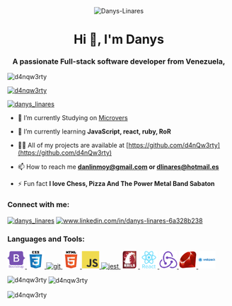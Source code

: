 <p align="center"><img src="https://i.ibb.co/zmf5vbT/Danys-Linares.gif" alt="Danys-Linares" border="0"></a></p>

<h1 align="center">Hi 👋, I'm Danys</h1>
<h3 align="center">A passionate Full-stack software developer from Venezuela,</h3>

<p align="left"> <img src="https://komarev.com/ghpvc/?username=d4nqw3rty&label=Profile%20views&color=0e75b6&style=flat" alt="d4nqw3rty" /> </p>

<p align="left"> <a href="https://github.com/ryo-ma/github-profile-trophy"><img src="https://github-profile-trophy.vercel.app/?username=d4nqw3rty" alt="d4nqw3rty" /></a> </p>

<p align="left"> <a href="https://twitter.com/danys_linares" target="blank"><img src="https://img.shields.io/twitter/follow/danys_linares?logo=twitter&style=for-the-badge" alt="danys_linares" /></a> </p>

- 🔭 I’m currently Studying on [Microvers](https://www.microverse.org/)

- 🌱 I’m currently learning **JavaScript, react, ruby, RoR**

- 👨‍💻 All of my projects are available at [https://github.com/d4nQw3rty](https://github.com/d4nQw3rty)

- 📫 How to reach me **danlinmoy@gmail.com or dlinares@hotmail.es**

- ⚡ Fun fact **I love Chess, Pizza And The Power Metal Band Sabaton**

<h3 align="left">Connect with me:</h3>
<p align="left">
<a href="https://twitter.com/danys_linares" target="blank"><img align="center" src="https://raw.githubusercontent.com/rahuldkjain/github-profile-readme-generator/master/src/images/icons/Social/twitter.svg" alt="danys_linares" height="30" width="40" /></a>
<a href="https://linkedin.com/in/www.linkedin.com/in/danys-linares-6a328b238" target="blank"><img align="center" src="https://raw.githubusercontent.com/rahuldkjain/github-profile-readme-generator/master/src/images/icons/Social/linked-in-alt.svg" alt="www.linkedin.com/in/danys-linares-6a328b238" height="30" width="40" /></a>
</p>

<h3 align="left">Languages and Tools:</h3>
<p align="left"> <a href="https://getbootstrap.com" target="_blank" rel="noreferrer"> <img src="https://raw.githubusercontent.com/devicons/devicon/master/icons/bootstrap/bootstrap-plain-wordmark.svg" alt="bootstrap" width="40" height="40"/> </a> <a href="https://www.w3schools.com/css/" target="_blank" rel="noreferrer"> <img src="https://raw.githubusercontent.com/devicons/devicon/master/icons/css3/css3-original-wordmark.svg" alt="css3" width="40" height="40"/> </a> <a href="https://git-scm.com/" target="_blank" rel="noreferrer"> <img src="https://www.vectorlogo.zone/logos/git-scm/git-scm-icon.svg" alt="git" width="40" height="40"/> </a> <a href="https://www.w3.org/html/" target="_blank" rel="noreferrer"> <img src="https://raw.githubusercontent.com/devicons/devicon/master/icons/html5/html5-original-wordmark.svg" alt="html5" width="40" height="40"/> </a> <a href="https://developer.mozilla.org/en-US/docs/Web/JavaScript" target="_blank" rel="noreferrer"> <img src="https://raw.githubusercontent.com/devicons/devicon/master/icons/javascript/javascript-original.svg" alt="javascript" width="40" height="40"/> </a> <a href="https://jestjs.io" target="_blank" rel="noreferrer"> <img src="https://www.vectorlogo.zone/logos/jestjsio/jestjsio-icon.svg" alt="jest" width="40" height="40"/> </a> <a href="https://rubyonrails.org" target="_blank" rel="noreferrer"> <img src="https://raw.githubusercontent.com/devicons/devicon/master/icons/rails/rails-original-wordmark.svg" alt="rails" width="40" height="40"/> </a> <a href="https://reactjs.org/" target="_blank" rel="noreferrer"> <img src="https://raw.githubusercontent.com/devicons/devicon/master/icons/react/react-original-wordmark.svg" alt="react" width="40" height="40"/> </a> <a href="https://redux.js.org" target="_blank" rel="noreferrer"> <img src="https://raw.githubusercontent.com/devicons/devicon/master/icons/redux/redux-original.svg" alt="redux" width="40" height="40"/> </a> <a href="https://www.ruby-lang.org/en/" target="_blank" rel="noreferrer"> <img src="https://raw.githubusercontent.com/devicons/devicon/master/icons/ruby/ruby-original.svg" alt="ruby" width="40" height="40"/> </a> <a href="https://webpack.js.org" target="_blank" rel="noreferrer"> <img src="https://raw.githubusercontent.com/devicons/devicon/d00d0969292a6569d45b06d3f350f463a0107b0d/icons/webpack/webpack-original-wordmark.svg" alt="webpack" width="40" height="40"/> </a> </p>

<p><img align="left" src="https://github-readme-stats.vercel.app/api/top-langs?username=d4nqw3rty&show_icons=true&locale=en&layout=compact" alt="d4nqw3rty" /></p>

<p>&nbsp;<img align="center" src="https://github-readme-stats.vercel.app/api?username=d4nqw3rty&show_icons=true&locale=en" alt="d4nqw3rty" /></p>

<p><img align="center" src="https://github-readme-streak-stats.herokuapp.com/?user=d4nqw3rty&" alt="d4nqw3rty" /></p>
